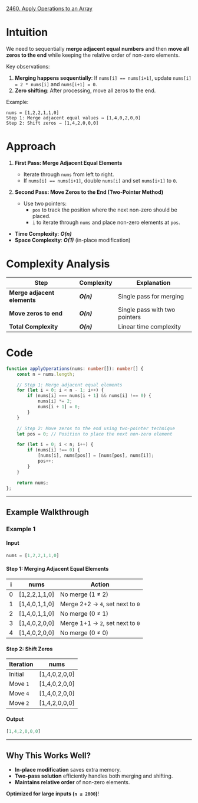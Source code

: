 [2460. Apply Operations to an Array](https://leetcode.com/problems/apply-operations-to-an-array/)

# Intuition

We need to sequentially **merge adjacent equal numbers** and then **move all zeros to the end** while keeping the relative order of non-zero elements.

Key observations:

1. **Merging happens sequentially**: If `nums[i] == nums[i+1]`, update `nums[i] = 2 * nums[i]` and `nums[i+1] = 0`.
2. **Zero shifting**: After processing, move all zeros to the end.

Example:

```
nums = [1,2,2,1,1,0]
Step 1: Merge adjacent equal values → [1,4,0,2,0,0]
Step 2: Shift zeros → [1,4,2,0,0,0]
```

# Approach

1. **First Pass: Merge Adjacent Equal Elements**
    
    - Iterate through `nums` from left to right.
    - If `nums[i] == nums[i+1]`, double `nums[i]` and set `nums[i+1]` to `0`.
2. **Second Pass: Move Zeros to the End (Two-Pointer Method)**
    
    - Use two pointers:
        - `pos` to track the position where the next non-zero should be placed.
        - `i` to iterate through `nums` and place non-zero elements at `pos`.

- **Time Complexity**: ***O(n)***
- **Space Complexity**: ***O(1)*** (in-place modification)

# Complexity Analysis

| Step                        | Complexity | Explanation                   |
| --------------------------- | ---------- | ----------------------------- |
| **Merge adjacent elements** | ***O(n)*** | Single pass for merging       |
| **Move zeros to end**       | ***O(n)*** | Single pass with two pointers |
| **Total Complexity**        | ***O(n)*** | Linear time complexity        |
# Code

```typescript
function applyOperations(nums: number[]): number[] {
    const n = nums.length;

    // Step 1: Merge adjacent equal elements
    for (let i = 0; i < n - 1; i++) {
        if (nums[i] === nums[i + 1] && nums[i] !== 0) {
            nums[i] *= 2;
            nums[i + 1] = 0;
        }
    }

    // Step 2: Move zeros to the end using two-pointer technique
    let pos = 0; // Position to place the next non-zero element

    for (let i = 0; i < n; i++) {
        if (nums[i] !== 0) {
            [nums[i], nums[pos]] = [nums[pos], nums[i]];
            pos++;
        }
    }

    return nums;
};

```

---

## **Example Walkthrough**

### **Example 1**

#### **Input**

```typescript
nums = [1,2,2,1,1,0]
```

#### **Step 1: Merging Adjacent Equal Elements**

| i   | nums          | Action                           |
| --- | ------------- | -------------------------------- |
| 0   | [1,2,2,1,1,0] | No merge (1 ≠ 2)                 |
| 1   | [1,4,0,1,1,0] | Merge 2+2 → `4`, set next to `0` |
| 2   | [1,4,0,1,1,0] | No merge (0 ≠ 1)                 |
| 3   | [1,4,0,2,0,0] | Merge 1+1 → `2`, set next to `0` |
| 4   | [1,4,0,2,0,0] | No merge (0 ≠ 0)                 |

#### **Step 2: Shift Zeros**

| Iteration | nums          |
| --------- | ------------- |
| Initial   | [1,4,0,2,0,0] |
| Move `1`  | [1,4,0,2,0,0] |
| Move `4`  | [1,4,0,2,0,0] |
| Move `2`  | [1,4,2,0,0,0] |

#### **Output**

```typescript
[1,4,2,0,0,0]
```

---

## **Why This Works Well?**

- **In-place modification** saves extra memory.
- **Two-pass solution** efficiently handles both merging and shifting.
- **Maintains relative order** of non-zero elements.

 **Optimized for large inputs (`n ≤ 2000`)**!